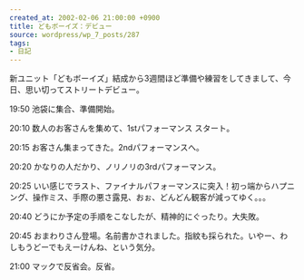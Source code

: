 ```yaml
---
created_at: 2002-02-06 21:00:00 +0900
title: どもボーイズ：デビュー
source: wordpress/wp_7_posts/287
tags:
- 日記
---
```


新ユニット「どもボーイズ」結成から3週間ほど準備や練習をしてきまして、今日、思い切ってストリートデビュー。

19:50 池袋に集合、準備開始。

20:10 数人のお客さんを集めて、1stパフォーマンス スタート。

20:15 お客さん集まってきた。2ndパフォーマンスへ。

20:20 かなりの人だかり、ノリノリの3rdパフォーマンス。

20:25 いい感じでラスト、ファイナルパフォーマンスに突入！初っ端からハプニング、操作ミス、手際の悪さ露見、おぉ、どんどん観客が減ってゆく｡｡｡

20:40 どうにか予定の手順をこなしたが、精神的にぐったり。大失敗。

20:45 おまわりさん登場。名前書かされました。指紋も採られた。いやー、わしもうどーでもえーけんね、という気分。

21:00 マックで反省会。反省。
